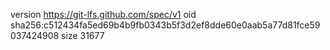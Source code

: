 version https://git-lfs.github.com/spec/v1
oid sha256:c512434fa5ed69b4b9fb0343b5f3d2ef8dde60e0aab5a77d81fce59037424908
size 31677
